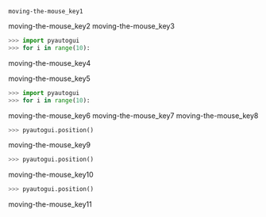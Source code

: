 ```ngMeta
moving-the-mouse_key1
```

moving-the-mouse_key2
moving-the-mouse_key3


```python
>>> import pyautogui
>>> for i in range(10):
```
moving-the-mouse_key4


moving-the-mouse_key5


```python
>>> import pyautogui
>>> for i in range(10):
```
moving-the-mouse_key6
moving-the-mouse_key7
moving-the-mouse_key8


```python
>>> pyautogui.position()
```
moving-the-mouse_key9
```python
>>> pyautogui.position()
```
moving-the-mouse_key10
```python
>>> pyautogui.position()
```
moving-the-mouse_key11

